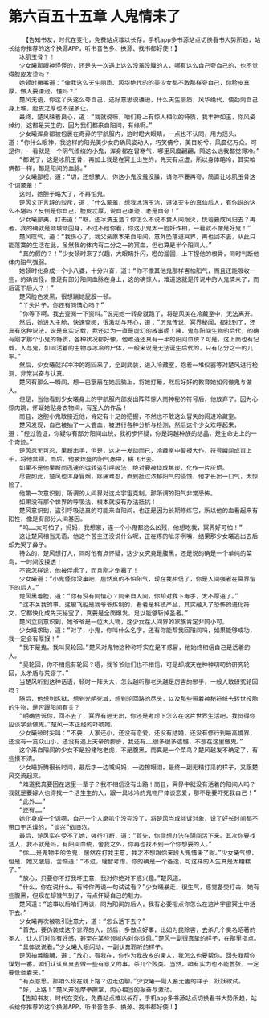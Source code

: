 # 第六百五十五章 人鬼情未了
        【告知书友，时代在变化，免费站点难以长存，手机app多书源站点切换看书大势所趋，站长给你推荐的这个换源APP，听书音色多、换源、找书都好使！】
       冰肌玉骨？！
       少女曦那眼神怪怪的，还是头一次遇上这么没羞没臊的人，哪有这么自己夸自己的，也不觉得脸皮发烫吗？
       她顿时撇嘴道：“像我这么天生丽质、风华绝代的的美少女都不敢那样夸自己，你脸皮真厚，做人要谦逊，懂吗？”
       楚风无语，你这丫头这么夸自己，还好意思说谦逊，什么天生丽质，风华绝代，使劲向自己身上堆，脸皮之厚也不遑多让。
       最终，楚风昧着良心，道：“我就说嘛，咱们身上有惊人相似的特质，我丰神如玉，你风姿绰约，这都是天生的，因为我们都来自阳间，有缘啊。”
       少女曦浑身都被包裹在奇异的宇航服内，这时瞪大眼睛，一点也不认同，用力摇头，道：“你什么眼神，我这样的阳光美少女的确风姿动人，巧笑倩兮，美目盼兮，风靡亿万众。可是你，一看就是一个阴气缭绕的小鬼，浑身都在冒寒气，哪里风度翩翩，隔这么远我都觉得冷。”
       “都说了，这是冰肌玉骨，再加上我是在冥土出生的，先天有点虚，所以身体略冷，其实咱俩都一样，都是阳间的血脉。”
       少女曦鄙视，道：“切，还想蒙人，你这小鬼没羞没臊，请你不要再夸，简直让冰肌玉骨这个词蒙羞！”
       这时，她胆子略大了，不再怕鬼。
       楚风义正言辞的驳斥，道：“什么蒙羞，想我冰清玉洁，道体天生的真仙后人，有你说的这么不堪吗？反倒是你自己，脸皮忒厚，说自己谦逊，老是自夸！”
       少女曦鄙夷，打击道：“呕，还冰清玉洁？你怎么不说不食人间烟火，恍若要成风归去？再者，我的确就是倾城倾国身，不过不给你看，你这小鬼太一脸奸诈相，一看就不像是好鬼！”
       楚风叹气，道：“我伤心了，我父亲原本来自阳间，意外坠落进冥界，再也回不去，从此只能落寞的生活在此，虽然我的体内有二分之一的冥血，但也算是半个阳间人。”
       “真的假的？！”少女顿时来了兴趣，大眼睛扑闪，瞪的溜圆，上下捏他的根骨，同时判断他体内阳气强弱。
       她顿时化身成一个小八婆，十分兴奋，道：“你不像其他鬼那样害怕阳气，而且还能吸收一些，的确古怪，像是有部分阳间血脉在身上，这的确惊人，难道这就是传说中的人鬼情未了，而后诞下后人？！”
       楚风脸色发黑，很想踹她屁股一顿。
       “丫头片子，你还有同情心吗？”
       “你等下啊，我去查阅一下资料。”说完她一转身就跑了，将楚风关在冷藏室中，无法离开。
       然后，她进入主舱，快速查阅，很激动与开心，道：“厉鬼传说、冥界秘闻，都找到了，还真有这种说法，说是真实记载，我还以为一直是虚幻的故事呢！咦，鬼与阳间生物的后代，的确有刚才那个小鬼的特质，各种状况都好像，他难道还真有一半的阳间血统？可是，这上面也有记载，人与鬼，如同活着的生物与冰冷的尸体，一般来说是无法诞生后代的，只有亿分之一的几率。”
       然后，少女曦就兴冲冲的跑回来了，全副武装，进入冷藏室，抱着一堆仪器等对楚风进行检测，非常兴奋与认真。
       楚风有那么一瞬间，想一巴掌扇在她后脑上，将她打晕，然后好好的教育她如何做鬼与做人。
       但是，当他看到少女曦身上的宇航服内部发出阵阵惊人而神秘的符号后，他放弃了，因为心惊肉跳，怀疑她贴身衣物间，有圣人的作品！
       而且，这胆小鬼敢接近他，肯定有十足的把握，不然也不敢这么冒失的闯进冷藏室。
       楚风发现，自己被抽了一大管血，被进行各种分析与检测，然后这个少女欢呼起来，道：“经过验证，你疑似有部分阳间血统，我初步怀疑，你是跨越种族的结晶，是生命史上的一个奇迹。”
       楚风忍无可忍，果断出手，但是，这才一发动而已，冷藏室中警报大作，符号瞬间成百上千，将他禁锢，而后，他被炽盛的阳气轰中，横飞出去。
       如果不是他果断而迅速的运转盗引呼吸法，绝对要被烧成焦炭，化作一片灰烬。
       尽管如此，楚风也浑身冒烟，疼痛难忍，直到抵过浓郁阳气的侵蚀，他才长出一口气，太惊险了。
       他第一次意识到，所谓的人间界对这片宇宙克制，那所谓的阳气非常恐怖。
       如果没有那个世界的呼吸法，根本就没有办法抵抗！
       楚风意识到，盗引呼吸法真的可能来自阳间，也正是因为长期修炼它，所以他的血看起来有阳性，像是有部分人间基因。
       “呜……太可怕了，妈妈，我想家，连一个小鬼都这么凶残，他想吃我，冥界好可怕！”
       这让楚风相当无语，他这个苦主还没说什么呢，正在疼的呲牙咧嘴，结果那少女曦逃出去后却先哭了鼻子。
       特么的，楚风想打人，同时他有点怀疑，这少女究竟是腹黑，还是说的确是一个单纯的菜鸟，一时间没摸透！
       不管怎样说，他被俘虏了，而且刚才倒霉了！
       少女曦道：“小鬼怪你没事吧，居然真的不怕阳气，现在我相信了，你是人间强者在冥界留下的后人。”
       楚风黑着脸，道：“你有没有同情心？同来自人间，你却对我下毒手，太不厚道了。”
       “这不关我的事，这艘飞船是我爷爷炼制的，看着是科技产品，其实融入了恐怖的进化符文，它都快化成先天秘宝了，真要是全面爆发，足以能够斩掉圣者。”
       楚风立刻意识到，她爷爷是一位大人物，这少女在人间界的家族肯定非同小可。
       少女曦求助，道：“对了，小鬼，你叫什么名字，还有你能帮我回阳间吗，如果能够成功，我一定会有厚报！”
       “我不是鬼，我叫吴轮回。”楚风对鬼物这种称呼实在是不感冒，他始终相信自己是活着的人。
       “吴轮回，你不相信有轮回？唔，我爷爷他们也不相信，可是却成天在神神叨叨的研究轮回，太矛盾与荒谬了。”
       当楚风听到这种话语，顿时一阵头大，怎么越听那老头越是厉害的邪乎，一般人敢研究轮回吗？
       随后，他想到炼狱，想到光明死城，想到轮回路的尽头，以及那些带着神秘符纸去转世投胎的生物，是否跟阳间有关？
       “明确告诉你，回不去了，冥界有进无出，你还是考虑下怎么在这片世界生活吧，我觉得你应该学会做鬼。”楚风一本正经的吓唬她。
       少女曦顿时尖叫：“不要，人家还小，还没有恋爱，还没有结婚，还没有修行到最高境界，还没有一览众山小，还没有追上天帝的脚步，我还有……很多很多遗憾，不想在这里做鬼。”
       这个来自阳间的少女不是扮猪吃老虎，不是腹黑，而真是一个菜鸟？楚风越发不确定了，有些摸不清。
       少女曦折腾很长时间，最后才一边喊妈妈，一边擦眼泪，最终一副无精打采的样子，又跟楚风交流起来。
       “难道我真要困在这里一辈子？我不相信没有出路！而且，冥界中就没有活着的阳间人吗？我就是要嫁人也得找一个活生生的人，跟一具冰冷的鬼物尸体谈恋爱，那不是要吓死我自己！”
       “此外……”
       “还有……”
       她化身成一个话唠，自己一个人磨叽个没完没了，将楚风当成倾诉对象，说了好长时间都不带口干舌燥的，“谈兴”依旧浓。
       最后，楚风实在受不了她，强行打断，道：“首先，你得想办法在阴间活下来。其次你要找活人，我不就是吗，有阳间血统，舍我之外，你再也找不到一个你想要的人。”
       “你……是鬼物中的色鬼，居然在打我主意，我才不想跟你来段人鬼情未了呢。”少女曦气愤，但是，她又皱眉，苦恼道：“不过，理智考虑，你的确是一个备选，可这样的人生真是太糟糕了。”
       “放心，只要你不打我坏主意，我对你绝对不感兴趣。”楚风道。
       “什么，你在说什么，有种你再说一句试试看？”少女曦暴走，很生气，感觉备受打击，她有些腹黑，但现在却被气到了，有点怀疑自己的魅力。
       楚风道：“这事以后咱们再谈，同为阳间的后人，我有必要指点你怎么在这片宇宙冥土中活下去。”
       少女曦再次被吸引注意力，道：“怎么活下去？”
       “首先，要伪装成这个世界的人，然后，多做点好事，比如为民除害，去杀几个臭名昭著的圣人，让人们对你有好感，甚至在某些领域内对你钦佩。”楚风一副很真挚的样子，在那里指点。
       “具体说说看。”少女曦大眼闪动，一副认真聆听的样子。
       楚风拍着胸脯，道：“放心，有我在，你作为我故乡的亲人，我怎么也要帮你。回头我帮你谋划一番，咱们认认真真去做一些有意义的事，杀几个败类。当然，咱有实力也不能嚣张，一定要低调着来。”
       “有点意思，那咱么现在就上路？边走边聊。”少女曦一副人畜无害的样子，跃跃欲试。
       “好，上路！”楚风开始摩拳擦掌，内心相当的振奋与激动。
       【告知书友，时代在变化，免费站点难以长存，手机app多书源站点切换看书大势所趋，站长给你推荐的这个换源APP，听书音色多、换源、找书都好使！】